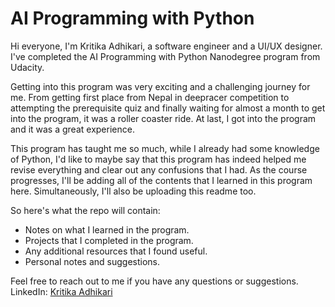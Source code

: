 # AI Programming with Python

Hi everyone, I'm Kritika Adhikari, a software engineer and a UI/UX designer. I've completed the AI Programming with Python Nanodegree program from Udacity. 

Getting into this program was very exciting and a challenging journey for me. From getting first place from Nepal in deepracer competition to attempting the prerequisite quiz and finally waiting for almost a month to get into the program, it was a roller coaster ride. At last, I got into the program and it was a great experience.

This program has taught me so much, while I already had some knowledge of Python, I'd like to maybe say that this program has indeed helped me revise everything and clear out any confusions that I had. As the course progresses, I'll be adding all of the contents that I learned in this program here. Simultaneously, I'll also be uploading this readme too.

So here's what the repo will contain:

- Notes on what I learned in the program.
- Projects that I completed in the program.
- Any additional resources that I found useful.
- Personal notes and suggestions. 

Feel free to reach out to me if you have any questions or suggestions.
LinkedIn: [Kritika Adhikari](https://www.linkedin.com/in/kritikaadhikari/)